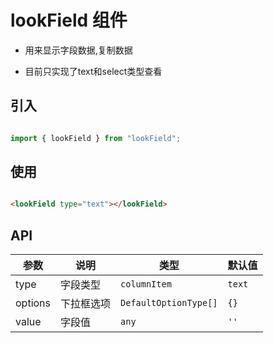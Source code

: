 # lookField 组件

* 用来显示字段数据,复制数据

* 目前只实现了text和select类型查看

## 引入

```js

import { lookField } from "lookField";

```

## 使用

```html

<lookField type="text"></lookField>

```

## API

| 参数 | 说明 | 类型 | 默认值 |
| --- | --- | --- | --- |
|type|字段类型|`columnItem`|`text`|
|options|下拉框选项|`DefaultOptionType[]`|`{}`|
|value|字段值|`any`|`''`|
